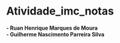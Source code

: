 # Atividade_imc_notas

<b>- Ruan Henrique Marques de Moura </b><br>
<b>- Guilherme Nascimento Parreira Silva </b>
